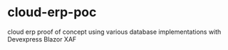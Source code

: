 # cloud-erp-poc
cloud erp proof of concept using various database implementations with Devexpress Blazor XAF

